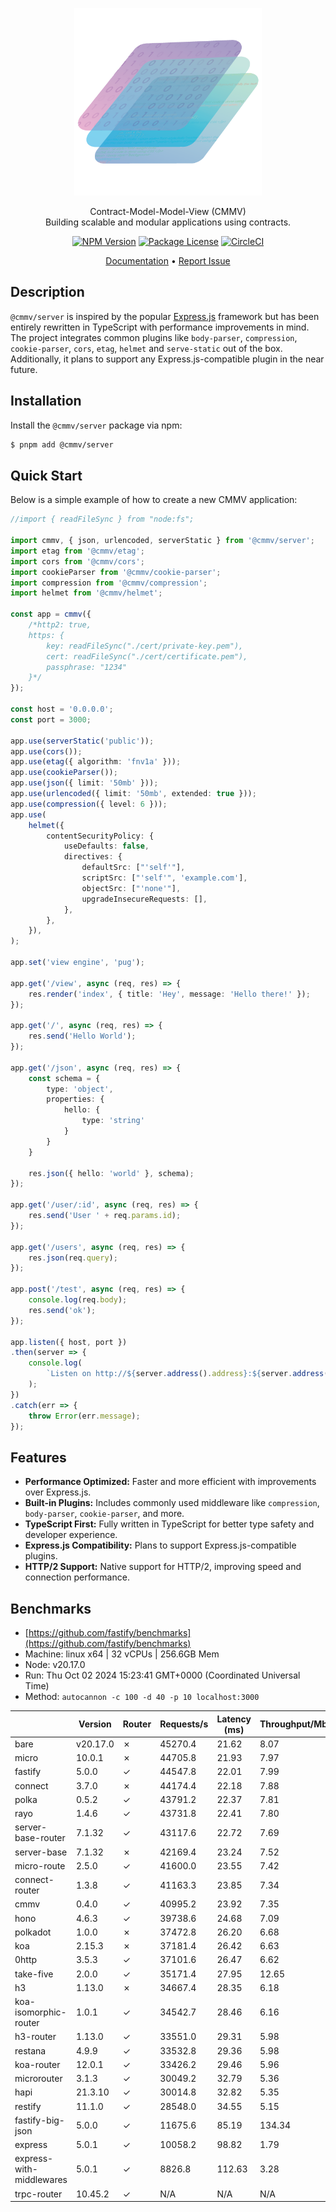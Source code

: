 <p align="center">
  <a href="https://cmmv.io/" target="blank"><img src="https://raw.githubusercontent.com/andrehrferreira/docs.cmmv.io/main/public/assets/logo_CMMV2_icon.png" width="300" alt="CMMV Logo" /></a>
</p>
<p align="center">Contract-Model-Model-View (CMMV) <br/> Building scalable and modular applications using contracts.</p>
<p align="center">
    <a href="https://www.npmjs.com/package/@cmmv/core"><img src="https://img.shields.io/npm/v/@cmmv/core.svg" alt="NPM Version" /></a>
    <a href="https://github.com/andrehrferreira/cmmv-server/blob/main/LICENSE"><img src="https://img.shields.io/npm/l/@cmmv/core.svg" alt="Package License" /></a>
    <a href="https://dl.circleci.com/status-badge/redirect/circleci/QyJWAYrZ9JTfN1eubSDo5u/JEtDUbr1cNkGRxfKFJo7oR/tree/main" target="_blank"><img src="https://dl.circleci.com/status-badge/img/circleci/QyJWAYrZ9JTfN1eubSDo5u/JEtDUbr1cNkGRxfKFJo7oR/tree/main.svg?style=svg" alt="CircleCI" /></a>
</p>

<p align="center">
  <a href="https://cmmv.io">Documentation</a> &bull;
  <a href="https://github.com/andrehrferreira/cmmv-server/issues">Report Issue</a>
</p>

## Description

``@cmmv/server`` is inspired by the popular [Express.js](https://expressjs.com/pt-br/) framework but has been entirely rewritten in TypeScript with performance improvements in mind. The project integrates common plugins like ``body-parser``, ``compression``, ``cookie-parser``, ``cors``, ``etag``, ``helmet`` and ``serve-static`` out of the box. Additionally, it plans to support any Express.js-compatible plugin in the near future.

## Installation

Install the ``@cmmv/server`` package via npm:

```bash
$ pnpm add @cmmv/server
```

## Quick Start

Below is a simple example of how to create a new CMMV application:

```typescript
//import { readFileSync } from "node:fs";

import cmmv, { json, urlencoded, serverStatic } from '@cmmv/server';
import etag from '@cmmv/etag';
import cors from '@cmmv/cors';
import cookieParser from '@cmmv/cookie-parser';
import compression from '@cmmv/compression';
import helmet from '@cmmv/helmet';

const app = cmmv({
    /*http2: true,
    https: {
        key: readFileSync("./cert/private-key.pem"),
        cert: readFileSync("./cert/certificate.pem"),
        passphrase: "1234"
    }*/
});

const host = '0.0.0.0';
const port = 3000;

app.use(serverStatic('public'));
app.use(cors());
app.use(etag({ algorithm: 'fnv1a' }));
app.use(cookieParser());
app.use(json({ limit: '50mb' }));
app.use(urlencoded({ limit: '50mb', extended: true }));
app.use(compression({ level: 6 }));
app.use(
    helmet({
        contentSecurityPolicy: {
            useDefaults: false,
            directives: {
                defaultSrc: ["'self'"],
                scriptSrc: ["'self'", 'example.com'],
                objectSrc: ["'none'"],
                upgradeInsecureRequests: [],
            },
        },
    }),
);

app.set('view engine', 'pug');

app.get('/view', async (req, res) => {
    res.render('index', { title: 'Hey', message: 'Hello there!' });
});

app.get('/', async (req, res) => {
    res.send('Hello World');
});

app.get('/json', async (req, res) => {
    const schema = {
        type: 'object',
        properties: {
            hello: {
                type: 'string'
            }
        }
    }
    
    res.json({ hello: 'world' }, schema);
});

app.get('/user/:id', async (req, res) => {
    res.send('User ' + req.params.id);
});

app.get('/users', async (req, res) => {
    res.json(req.query);
});

app.post('/test', async (req, res) => {
    console.log(req.body);
    res.send('ok');
});

app.listen({ host, port })
.then(server => {
    console.log(
        `Listen on http://${server.address().address}:${server.address().port}`,
    );
})
.catch(err => {
    throw Error(err.message);
});
```

## Features

* **Performance Optimized:** Faster and more efficient with improvements over Express.js.
* **Built-in Plugins:** Includes commonly used middleware like ``compression``, ``body-parser``, ``cookie-parser``, and more.
* **TypeScript First:** Fully written in TypeScript for better type safety and developer experience.
* **Express.js Compatibility:** Plans to support Express.js-compatible plugins.
* **HTTP/2 Support:** Native support for HTTP/2, improving speed and connection performance.

## Benchmarks

* [https://github.com/fastify/benchmarks](https://github.com/fastify/benchmarks)
* Machine: linux x64 | 32 vCPUs | 256.6GB Mem
* Node: v20.17.0
* Run: Thu Oct 02 2024 15:23:41 GMT+0000 (Coordinated Universal Time)
* Method: ``autocannon -c 100 -d 40 -p 10 localhost:3000``

|                          | Version  | Router | Requests/s | Latency (ms) | Throughput/Mb |
|--------------------------|----------|--------|------------|--------------|---------------|
| bare                     | v20.17.0 | ✗      | 45270.4    | 21.62        | 8.07          |
| micro                    | 10.0.1   | ✗      | 44705.8    | 21.93        | 7.97          |
| fastify                  | 5.0.0    | ✓      | 44547.8    | 22.01        | 7.99          |
| connect                  | 3.7.0    | ✗      | 44174.4    | 22.18        | 7.88          |
| polka                    | 0.5.2    | ✓      | 43791.2    | 22.37        | 7.81          |
| rayo                     | 1.4.6    | ✓      | 43731.8    | 22.41        | 7.80          |
| server-base-router       | 7.1.32   | ✓      | 43117.6    | 22.72        | 7.69          |
| server-base              | 7.1.32   | ✗      | 42169.4    | 23.24        | 7.52          |
| micro-route              | 2.5.0    | ✓      | 41600.0    | 23.55        | 7.42          |
| connect-router           | 1.3.8    | ✓      | 41163.3    | 23.85        | 7.34          |
| cmmv                     | 0.4.0    | ✓      | 40995.2    | 23.92        | 7.35          |
| hono                     | 4.6.3    | ✓      | 39738.6    | 24.68        | 7.09          |
| polkadot                 | 1.0.0    | ✗      | 37472.8    | 26.20        | 6.68          |
| koa                      | 2.15.3   | ✗      | 37181.4    | 26.42        | 6.63          |
| 0http                    | 3.5.3    | ✓      | 37101.6    | 26.47        | 6.62          |
| take-five                | 2.0.0    | ✓      | 35171.4    | 27.95        | 12.65         |
| h3                       | 1.13.0   | ✗      | 34667.4    | 28.35        | 6.18          |
| koa-isomorphic-router    | 1.0.1    | ✓      | 34542.7    | 28.46        | 6.16          |
| h3-router                | 1.13.0   | ✓      | 33551.0    | 29.31        | 5.98          |
| restana                  | 4.9.9    | ✓      | 33532.8    | 29.36        | 5.98          |
| koa-router               | 12.0.1   | ✓      | 33426.2    | 29.46        | 5.96          |
| microrouter              | 3.1.3    | ✓      | 30049.2    | 32.79        | 5.36          |
| hapi                     | 21.3.10  | ✓      | 30014.8    | 32.82        | 5.35          |
| restify                  | 11.1.0   | ✓      | 28548.0    | 34.55        | 5.15          |
| fastify-big-json         | 5.0.0    | ✓      | 11675.6    | 85.19        | 134.34        |
| express                  | 5.0.1    | ✓      | 10058.2    | 98.82        | 1.79          |
| express-with-middlewares | 5.0.1    | ✓      | 8826.8     | 112.63       | 3.28          |
| trpc-router              | 10.45.2  | ✓      | N/A        | N/A          | N/A           |